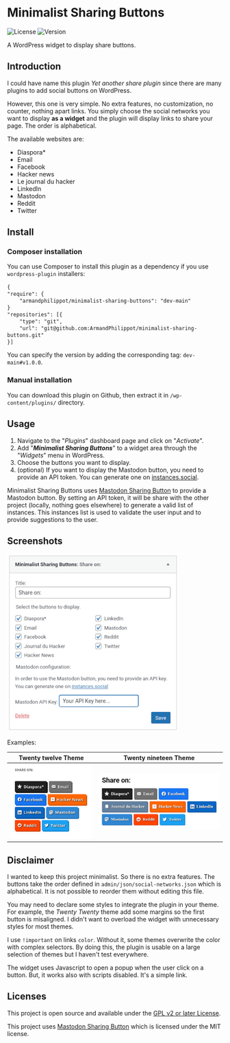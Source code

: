 # Minimalist Sharing Buttons

![License](https://img.shields.io/github/license/ArmandPhilippot/minimalist-sharing-buttons-widget?color=blue&colorA=4c4f56&label=License&style=flat-square) ![Version](https://img.shields.io/github/package-json/v/ArmandPhilippot/minimalist-sharing-buttons-widget?color=blue&colorA=4c4f56&label=Version&style=flat-square)

A WordPress widget to display share buttons.

## Introduction

I could have name this plugin _Yet another share plugin_ since there are many plugins to add social buttons on WordPress.

However, this one is very simple. No extra features, no customization, no counter, nothing apart links. You simply choose the social networks you want to display **as a widget** and the plugin will display links to share your page. The order is alphabetical.

The available websites are:

-   Diaspora\*
-   Email
-   Facebook
-   Hacker news
-   Le journal du hacker
-   LinkedIn
-   Mastodon
-   Reddit
-   Twitter

## Install

### Composer installation

You can use Composer to install this plugin as a dependency if you use `wordpress-plugin` installers:

```
{
"require": {
    "armandphilippot/minimalist-sharing-buttons": "dev-main"
}
"repositories": [{
    "type": "git",
    "url": "git@github.com:ArmandPhilippot/minimalist-sharing-buttons.git"
}]
```

You can specify the version by adding the corresponding tag: `dev-main#v1.0.0`.

### Manual installation

You can download this plugin on Github, then extract it in `/wp-content/plugins/` directory.

## Usage

1. Navigate to the "_Plugins_" dashboard page and click on "_Activate_".
2. Add "_**Minimalist Sharing Buttons**_" to a widget area through the "_Widgets_" menu in WordPress.
3. Choose the buttons you want to display.
4. (optional) If you want to display the Mastodon button, you need to provide an API token. You can generate one on [instances.social](https://instances.social/api/token).

Minimalist Sharing Buttons uses [Mastodon Sharing Button](https://github.com/ArmandPhilippot/mastodon-sharing-button) to provide a Mastodon button. By setting an API token, it will be share with the other project (locally, nothing goes elsewhere) to generate a valid list of instances. This instances list is used to validate the user input and to provide suggestions to the user.

## Screenshots

![Admin view](./public/images/minimalist-sharing-buttons-admin.jpg)

Examples:

| Twenty twelve Theme                                                         | Twenty nineteen Theme                                                         |
| --------------------------------------------------------------------------- | ----------------------------------------------------------------------------- |
| ![Admin view](./public/images/minimalist-sharing-buttons-twenty-twelve.jpg) | ![Admin view](./public/images/minimalist-sharing-buttons-twenty-nineteen.jpg) |

## Disclaimer

I wanted to keep this project minimalist. So there is no extra features. The buttons take the order defined in `admin/json/social-networks.json` which is alphabetical. It is not possible to reorder them without editing this file.

You may need to declare some styles to integrate the plugin in your theme. For example, the _Twenty Twenty_ theme add some margins so the first button is misaligned. I didn't want to overload the widget with unnecessary styles for most themes.

I use `!important` on links `color`. Without it, some themes overwrite the color with complex selectors. By doing this, the plugin is usable on a large selection of themes but I haven't test everywhere.

The widget uses Javascript to open a popup when the user click on a button. But, it works also with scripts disabled. It's a simple link.

## Licenses

This project is open source and available under the [GPL v2 or later License](https://github.com/ArmandPhilippot/minimalist-sharing-buttons-widget/blob/master/LICENSE).

This project uses [Mastodon Sharing Button](https://github.com/ArmandPhilippot/mastodon-sharing-button) which is licensed under the MIT license.

